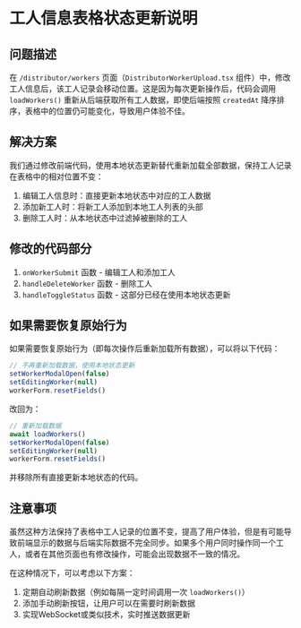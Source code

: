# 工人信息表格状态更新说明

## 问题描述

在 `/distributor/workers` 页面（`DistributorWorkerUpload.tsx` 组件）中，修改工人信息后，该工人记录会移动位置。这是因为每次更新操作后，代码会调用 `loadWorkers()` 重新从后端获取所有工人数据，即使后端按照 `createdAt` 降序排序，表格中的位置仍可能变化，导致用户体验不佳。

## 解决方案

我们通过修改前端代码，使用本地状态更新替代重新加载全部数据，保持工人记录在表格中的相对位置不变：

1. 编辑工人信息时：直接更新本地状态中对应的工人数据
2. 添加新工人时：将新工人添加到本地工人列表的头部
3. 删除工人时：从本地状态中过滤掉被删除的工人

## 修改的代码部分

1. `onWorkerSubmit` 函数 - 编辑工人和添加工人
2. `handleDeleteWorker` 函数 - 删除工人
3. `handleToggleStatus` 函数 - 这部分已经在使用本地状态更新

## 如果需要恢复原始行为

如果需要恢复原始行为（即每次操作后重新加载所有数据），可以将以下代码：

```javascript
// 不再重新加载数据，使用本地状态更新
setWorkerModalOpen(false)
setEditingWorker(null)
workerForm.resetFields()
```

改回为：

```javascript
// 重新加载数据
await loadWorkers()
setWorkerModalOpen(false)
setEditingWorker(null)
workerForm.resetFields()
```

并移除所有直接更新本地状态的代码。

## 注意事项

虽然这种方法保持了表格中工人记录的位置不变，提高了用户体验，但是有可能导致前端显示的数据与后端实际数据不完全同步。如果多个用户同时操作同一个工人，或者在其他页面也有修改操作，可能会出现数据不一致的情况。

在这种情况下，可以考虑以下方案：

1. 定期自动刷新数据（例如每隔一定时间调用一次 `loadWorkers()`）
2. 添加手动刷新按钮，让用户可以在需要时刷新数据
3. 实现WebSocket或类似技术，实时推送数据更新
